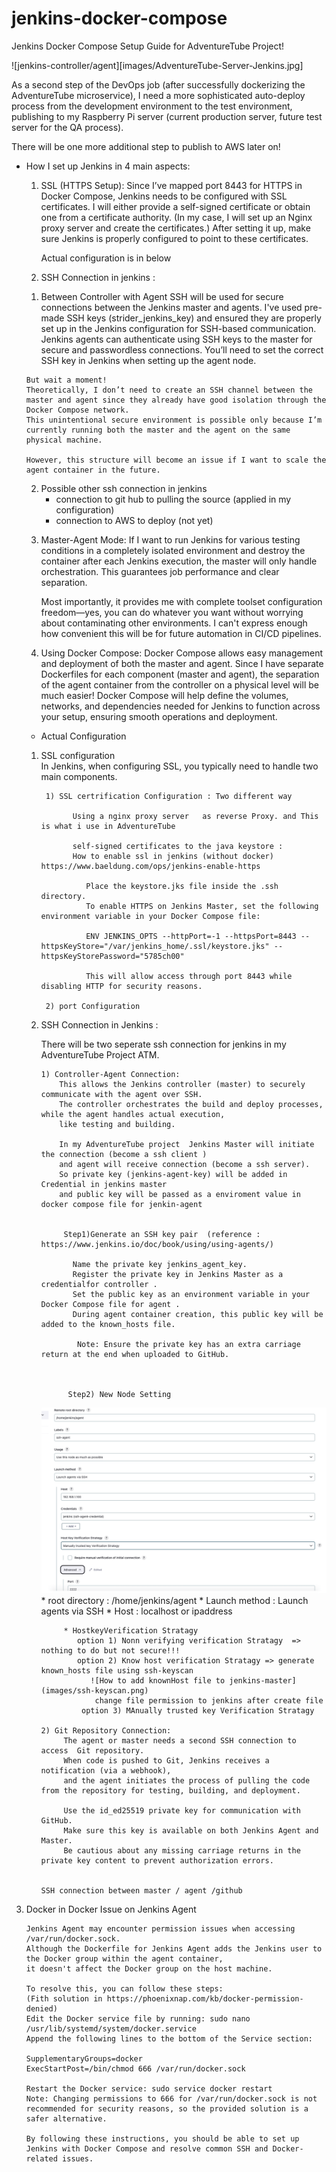 # jenkins-docker-compose

Jenkins Docker Compose Setup Guide for AdventureTube Project!

![jenkins-controller/agent][images/AdventureTube-Server-Jenkins.jpg]

As a second step of the DevOps job (after successfully dockerizing the AdventureTube microservice),
I need a more sophisticated auto-deploy process from the development environment to the test environment, 
publishing to my Raspberry Pi server (current production server, future test server for the QA process).

There will be one more additional step to publish to AWS later on!

  * How I set up Jenkins in 4 main aspects:
   
     1. SSL (HTTPS Setup): 
         Since I’ve mapped port 8443 for HTTPS in Docker Compose, Jenkins needs to be configured with SSL certificates. 
         I will either provide a self-signed certificate or obtain one from a certificate authority. 
         (In my case, I will set up an Nginx proxy server and create the certificates.) 
         After setting it up, make sure Jenkins is properly configured to point to these certificates.

         Actual configuration is in below 

     2. SSH Connection in jenkins : 
      1) Between Controller with Agent
        SSH will be used for secure connections between the Jenkins master and agents. 
        I've used pre-made SSH keys (strider_jenkins_key) and ensured they are properly set up in the Jenkins configuration for SSH-based communication. 
        Jenkins agents can authenticate using SSH keys to the master for secure and passwordless connections. 
        You’ll need to set the correct SSH key in Jenkins when setting up the agent node.

        But wait a moment! 
        Theoretically, I don’t need to create an SSH channel between the master and agent since they already have good isolation through the Docker Compose network.
        This unintentional secure environment is possible only because I’m currently running both the master and the agent on the same physical machine. 
        
        However, this structure will become an issue if I want to scale the agent container in the future.
      2) Possible other ssh connection in jenkins 
          - connection to git hub to pulling the source (applied in my configuration)
          - connection to AWS to deploy (not yet)



     3. Master-Agent Mode: 
        If I want to run Jenkins for various testing conditions in a completely isolated environment and destroy the container after each Jenkins execution, 
        the master will only handle orchestration. This guarantees job performance and clear separation.

        Most importantly, it provides me with complete toolset configuration freedom—yes, you can do whatever you want without worrying about contaminating other environments.
        I can't express enough how convenient this will be for future automation in CI/CD pipelines.

     4. Using Docker Compose: 
        Docker Compose allows easy management and deployment of both the master and agent. 
        Since I have separate Dockerfiles for each component (master and agent), 
        the separation of the agent container from the controller on a physical level will be much easier! 
        Docker Compose will help define the volumes, networks, and dependencies needed for Jenkins to function across your setup, ensuring smooth operations and deployment.



    * Actual Configuration 

       
    1. SSL configuration  
          In Jenkins, when configuring SSL, you typically need to handle two main components.
          
            1) SSL certrification Configuration : Two different way 
                  
                  Using a nginx proxy server   as reverse Proxy. and This is what i use in AdventureTube 
                
                  self-signed certificates to the java keystore :       
                  How to enable ssl in jenkins (without docker) https://www.baeldung.com/ops/jenkins-enable-https

                     Place the keystore.jks file inside the .ssh directory.
                     To enable HTTPS on Jenkins Master, set the following environment variable in your Docker Compose file:
                   
                     ENV JENKINS_OPTS --httpPort=-1 --httpsPort=8443 --httpsKeyStore="/var/jenkins_home/.ssl/keystore.jks" --httpsKeyStorePassword="5785ch00"
  
                     This will allow access through port 8443 while disabling HTTP for security reasons.

            2) port Configuration 

    2. SSH Connection in Jenkins : 
            
          There will be two seperate ssh connection for jenkins in my AdventureTube Project ATM.

           1) Controller-Agent Connection: 
               This allows the Jenkins controller (master) to securely communicate with the agent over SSH. 
               The controller orchestrates the build and deploy processes, while the agent handles actual execution, 
               like testing and building.

               In my AdventureTube project  Jenkins Master will initiate the connection (become a ssh client )
               and agent will receive connection (become a ssh server).
               So private key (jenkins-agent-key) will be added in Credential in jenkins master 
               and public key will be passed as a enviroment value in docker compose file for jenkin-agent


                Step1)Generate an SSH key pair  (reference : https://www.jenkins.io/doc/book/using/using-agents/)
       
                  Name the private key jenkins_agent_key.
                  Register the private key in Jenkins Master as a credentialfor controller .
                  Set the public key as an environment variable in your Docker Compose file for agent .
                  During agent container creation, this public key will be added to the known_hosts file.
       
                   Note: Ensure the private key has an extra carriage return at the end when uploaded to GitHub.

       

                 Step2) New Node Setting 
          ![new node setting ](images/node-setting.png)
                   * root directory : /home/jenkins/agent
                   * Launch method : Launch agents via SSH
                   * Host : localhost or ipaddress
  
                * HostkeyVerification Stratagy 
                   option 1) Nonn verifying verification Stratagy  => nothing to do but not secure!!!
                   option 2) Know host verification Stratagy => generate known_hosts file using ssh-keyscan
                      ![How to add knownHost file to jenkins-master](images/ssh-keyscan.png)
                       change file permission to jenkins after create file
                    option 3) MAnually trusted key Verification Stratagy 

           2) Git Repository Connection: 
                The agent or master needs a second SSH connection to access  Git repository.
                When code is pushed to Git, Jenkins receives a notification (via a webhook), 
                and the agent initiates the process of pulling the code from the repository for testing, building, and deployment.

                Use the id_ed25519 private key for communication with GitHub.
                Make sure this key is available on both Jenkins Agent and Master.
                Be cautious about any missing carriage returns in the private key content to prevent authorization errors.
        

           SSH connection between master / agent /github 


    


3) Docker in Docker Issue on Jenkins Agent

       Jenkins Agent may encounter permission issues when accessing /var/run/docker.sock.
       Although the Dockerfile for Jenkins Agent adds the Jenkins user to the Docker group within the agent container, 
       it doesn't affect the Docker group on the host machine.
          
       To resolve this, you can follow these steps:
       (Fith solution in https://phoenixnap.com/kb/docker-permission-denied) 
       Edit the Docker service file by running: sudo nano /usr/lib/systemd/system/docker.service
       Append the following lines to the bottom of the Service section:
     
       SupplementaryGroups=docker
       ExecStartPost=/bin/chmod 666 /var/run/docker.sock

       Restart the Docker service: sudo service docker restart
       Note: Changing permissions to 666 for /var/run/docker.sock is not recommended for security reasons, so the provided solution is a safer alternative.

       By following these instructions, you should be able to set up Jenkins with Docker Compose and resolve common SSH and Docker-related issues.



